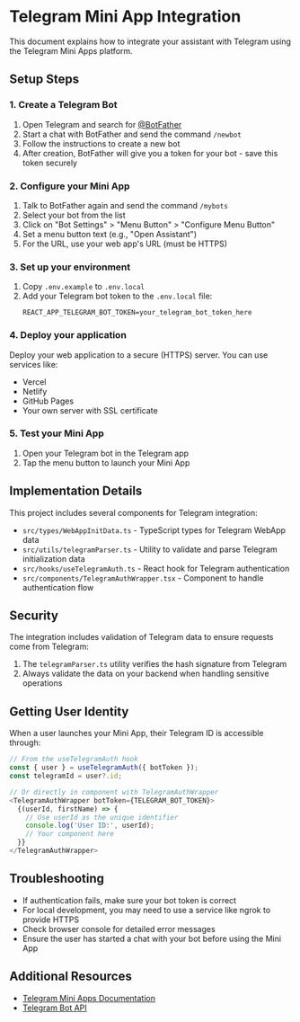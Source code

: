 # Telegram Mini App Integration

This document explains how to integrate your assistant with Telegram using the Telegram Mini Apps platform.

## Setup Steps

### 1. Create a Telegram Bot

1. Open Telegram and search for [@BotFather](https://t.me/botfather)
2. Start a chat with BotFather and send the command `/newbot`
3. Follow the instructions to create a new bot
4. After creation, BotFather will give you a token for your bot - save this token securely

### 2. Configure your Mini App

1. Talk to BotFather again and send the command `/mybots`
2. Select your bot from the list
3. Click on "Bot Settings" > "Menu Button" > "Configure Menu Button"
4. Set a menu button text (e.g., "Open Assistant")
5. For the URL, use your web app's URL (must be HTTPS)

### 3. Set up your environment

1. Copy `.env.example` to `.env.local`
2. Add your Telegram bot token to the `.env.local` file:
   ```
   REACT_APP_TELEGRAM_BOT_TOKEN=your_telegram_bot_token_here
   ```

### 4. Deploy your application

Deploy your web application to a secure (HTTPS) server. You can use services like:
- Vercel
- Netlify
- GitHub Pages
- Your own server with SSL certificate

### 5. Test your Mini App

1. Open your Telegram bot in the Telegram app
2. Tap the menu button to launch your Mini App

## Implementation Details

This project includes several components for Telegram integration:

- `src/types/WebAppInitData.ts` - TypeScript types for Telegram WebApp data
- `src/utils/telegramParser.ts` - Utility to validate and parse Telegram initialization data
- `src/hooks/useTelegramAuth.ts` - React hook for Telegram authentication
- `src/components/TelegramAuthWrapper.tsx` - Component to handle authentication flow

## Security

The integration includes validation of Telegram data to ensure requests come from Telegram:

1. The `telegramParser.ts` utility verifies the hash signature from Telegram
2. Always validate the data on your backend when handling sensitive operations

## Getting User Identity

When a user launches your Mini App, their Telegram ID is accessible through:

```typescript
// From the useTelegramAuth hook
const { user } = useTelegramAuth({ botToken });
const telegramId = user?.id;

// Or directly in component with TelegramAuthWrapper
<TelegramAuthWrapper botToken={TELEGRAM_BOT_TOKEN}>
  {(userId, firstName) => {
    // Use userId as the unique identifier
    console.log('User ID:', userId);
    // Your component here
  }}
</TelegramAuthWrapper>
```

## Troubleshooting

- If authentication fails, make sure your bot token is correct
- For local development, you may need to use a service like ngrok to provide HTTPS
- Check browser console for detailed error messages
- Ensure the user has started a chat with your bot before using the Mini App

## Additional Resources

- [Telegram Mini Apps Documentation](https://core.telegram.org/bots/webapps)
- [Telegram Bot API](https://core.telegram.org/bots/api) 